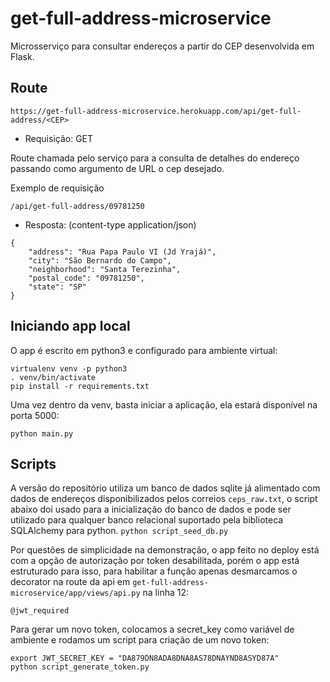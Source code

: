 # get-full-address-microservice
Microsserviço para consultar endereços a partir do CEP desenvolvida em Flask.

## Route

```https://get-full-address-microservice.herokuapp.com/api/get-full-address/<CEP>```
  - Requisição: GET

Route chamada pelo serviço para a consulta de detalhes do endereço passando como argumento de URL o cep desejado.

Exemplo de requisição

`/api/get-full-address/09781250`
- Resposta: (content-type application/json)
```
{
    "address": "Rua Papa Paulo VI (Jd Yrajá)",
    "city": "São Bernardo do Campo",
    "neighborhood": "Santa Terezinha",
    "postal_code": "09781250",
    "state": "SP"
}
```

## Iniciando app local

O app é escrito em python3 e configurado para ambiente virtual:
```
virtualenv venv -p python3
. venv/bin/activate
pip install -r requirements.txt
```

Uma vez dentro da venv, basta iniciar a aplicação, ela estará disponível na porta 5000:
```
python main.py
```


## Scripts

A versão do repositório utiliza um banco de dados sqlite já alimentado com dados de endereços disponibilizados pelos correios `ceps_raw.txt`, o script abaixo doi usado para a inicialização do banco de dados e pode ser utilizado para qualquer banco relacional suportado pela biblioteca SQLAlchemy para python. 
```python script_seed_db.py```

Por questões de simplicidade na demonstração, o app feito no deploy está com a opção de autorização por token desabilitada, porém o app está estruturado para isso, para habilitar a função apenas desmarcamos o decorator na route da api em `get-full-address-microservice/app/views/api.py` na linha 12:
``` 
@jwt_required
```
Para gerar um novo token, colocamos a secret_key como variável de ambiente e rodamos um script para criação de um novo token:
```
export JWT_SECRET_KEY = "DA879DN8ADA8DNA8AS78DNAYND8ASYD87A"
python script_generate_token.py
```

